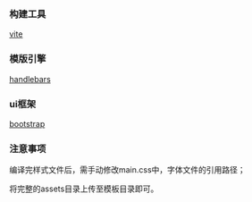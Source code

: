 ### 构建工具
[vite](https://cn.vitejs.dev/)

### 模版引擎
[handlebars](https://handlebarsjs.com/zh/)

### ui框架
[bootstrap](https://v5.bootcss.com/)

### 注意事项

编译完样式文件后，需手动修改main.css中，字体文件的引用路径；

将完整的assets目录上传至模板目录即可。
